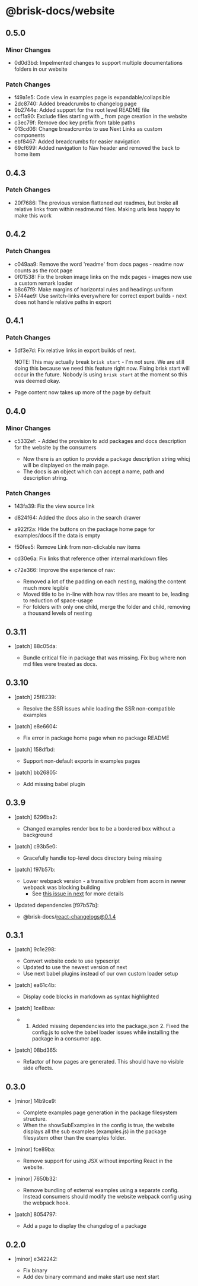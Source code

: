 # @brisk-docs/website

## 0.5.0

### Minor Changes

- 0d0d3bd: Impelmented changes to support multiple documentations folders in our website

### Patch Changes

- f49a1e5: Code view in examples page is expandable/collapsible
- 2dc8740: Added breadcrumbs to changelog page
- 9b2744e: Added support for the root level README file
- ccf1a90: Exclude files starting with \_ from page creation in the website
- c3ec79f: Remove doc key prefix from table paths
- 013cd06: Change breadcrumbs to use Next Links as custom components
- ebf8467: Added breadcrumbs for easier navigation
- 69cf699: Added navigation to Nav header and removed the back to home item

## 0.4.3

### Patch Changes

- 20f7686: The previous version flattened out readmes, but broke all relative links from within readme.md files. Making urls less happy to make this work

## 0.4.2

### Patch Changes

- c049aa9: Remove the word 'readme' from docs pages - readme now counts as the root page
- 0f01538: Fix the broken image links on the mdx pages - images now use a custom remark loader
- b8c67f9: Make margins of horizontal rules and headings uniform
- 5744ae9: Use switch-links everywhere for correct export builds - next does not handle relative paths in export

## 0.4.1

### Patch Changes

- 5df3e7d: Fix relative links in export builds of next.

  NOTE: This may actually break `brisk start` - I'm not sure. We are still doing this
  because we need this feature right now. Fixing brisk start will occur in the future.
  Nobody is using `brisk start` at the moment so this was deemed okay.

- Page content now takes up more of the page by default

## 0.4.0

### Minor Changes

- c5332ef: - Added the provision to add packages and docs description for the website by the consumers

  - Now there is an option to provide a package description string whicj will be displayed on the main page.
  - The docs is an object which can accept a name, path and description string.

### Patch Changes

- 143fa39: Fix the view source link
- d824f64: Added the docs also in the search drawer
- a922f2a: Hide the buttons on the package home page for examples/docs if the data is empty
- f50fee5: Remove Link from non-clickable nav items
- cd30e6a: Fix links that reference other internal markdown files
- c72e366: Improve the experience of nav:

  - Removed a lot of the padding on each nesting, making the content much more legible
  - Moved title to be in-line with how nav titles are meant to be, leading to reduction of space-usage
  - For folders with only one child, merge the folder and child, removing a thousand levels of nesting

## 0.3.11

- [patch] 88c05da:

  - Bundle critical file in package that was missing. Fix bug where non md files were treated as docs.

## 0.3.10

- [patch] 25f8239:

  - Resolve the SSR issues while loading the SSR non-compatible examples

- [patch] e8e6604:

  - Fix error in package home page when no package README

- [patch] 158dfbd:

  - Support non-default exports in examples pages

- [patch] bb26805:

  - Add missing babel plugin

## 0.3.9

- [patch] 6296ba2:

  - Changed examples render box to be a bordered box without a background

- [patch] c93b5e0:

  - Gracefully handle top-level docs directory being missing

- [patch] f97b57b:

  - Lower webpack version - a transitive problem from acorn in newer webpack was blocking building
    - See [this issue in next](https://github.com/zeit/next.js/issues/6240) for more details

- Updated dependencies [f97b57b]:
  - @brisk-docs/react-changelogs@0.1.4

## 0.3.1

- [patch] 9c1e298:

  - Convert website code to use typescript
  - Updated to use the newest version of next
  - Use next babel plugins instead of our own custom loader setup

- [patch] ea61c4b:

  - Display code blocks in markdown as syntax highlighted

- [patch] 1ce8baa:

  - 1. Added missing dependencies into the package.json 2. Fixed the config.js to solve the babel loader issues while installing the package in a consumer app.

- [patch] 08bd365:

  - Refactor of how pages are generated. This should have no visible side effects.

## 0.3.0

- [minor] 14b9ce9:

  - Complete examples page generation in the package filesystem structure.
  - When the showSubExamples in the config is true, the website displays all the sub examples (examples.js)
    in the package filesystem other than the examples folder.

- [minor] fce89ba:

  - Remove support for using JSX without importing React in the website.

- [minor] 7650b32:

  - Remove bundling of external examples using a separate config. Instead consumers should modify the website webpack config using the webpack hook.

- [patch] 8054797:

  - Add a page to display the changelog of a package

## 0.2.0

- [minor] e342242:

  - Fix binary
  - Add dev binary command and make start use next start
